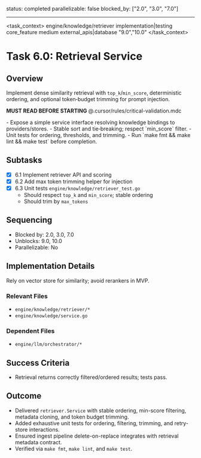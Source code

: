 status: completed
parallelizable: false
blocked_by: ["2.0", "3.0", "7.0"]

---

<task_context>
<domain>engine/knowledge/retriever</domain>
<type>implementation|testing</type>
<scope>core_feature</scope>
<complexity>medium</complexity>
<dependencies>external_apis|database</dependencies>
<unblocks>"9.0","10.0"</unblocks>
</task_context>

# Task 6.0: Retrieval Service

## Overview

Implement dense similarity retrieval with `top_k`/`min_score`, deterministic ordering, and optional token‑budget trimming for prompt injection.

<import>**MUST READ BEFORE STARTING** @.cursor/rules/critical-validation.mdc</import>

<requirements>
- Expose a simple service interface resolving knowledge bindings to providers/stores.
- Stable sort and tie‑breaking; respect `min_score` filter.
- Unit tests for ordering, thresholds, and trimming.
- Run `make fmt && make lint && make test` before completion.
</requirements>

## Subtasks

- [x] 6.1 Implement retriever API and scoring
- [x] 6.2 Add max token trimming helper for injection
- [x] 6.3 Unit tests `engine/knowledge/retriever_test.go`
  - Should respect `top_k` and `min_score`; stable ordering
  - Should trim by `max_tokens`

## Sequencing

- Blocked by: 2.0, 3.0, 7.0
- Unblocks: 9.0, 10.0
- Parallelizable: No

## Implementation Details

Rely on vector store for similarity; avoid rerankers in MVP.

### Relevant Files

- `engine/knowledge/retriever/*`
- `engine/knowledge/service.go`

### Dependent Files

- `engine/llm/orchestrator/*`

## Success Criteria

- Retrieval returns correctly filtered/ordered results; tests pass.

## Outcome

- Delivered `retriever.Service` with stable ordering, min-score filtering, metadata cloning, and token budget trimming.
- Added exhaustive unit tests for ordering, filtering, trimming, and retry-store interactions.
- Ensured ingest pipeline delete-on-replace integrates with retrieval metadata contract.
- Verified via `make fmt`, `make lint`, and `make test`.
